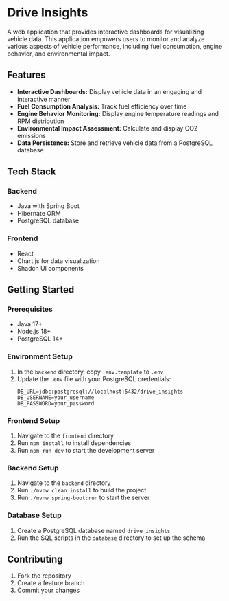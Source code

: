 # Drive Insights

A web application that provides interactive dashboards for visualizing vehicle data. This application empowers users to monitor and analyze various aspects of vehicle performance, including fuel consumption, engine behavior, and environmental impact.

## Features

- **Interactive Dashboards:** Display vehicle data in an engaging and interactive manner
- **Fuel Consumption Analysis:** Track fuel efficiency over time
- **Engine Behavior Monitoring:** Display engine temperature readings and RPM distribution
- **Environmental Impact Assessment:** Calculate and display CO2 emissions
- **Data Persistence:** Store and retrieve vehicle data from a PostgreSQL database

## Tech Stack

### Backend
- Java with Spring Boot
- Hibernate ORM
- PostgreSQL database

### Frontend
- React
- Chart.js for data visualization
- Shadcn UI components

## Getting Started

### Prerequisites
- Java 17+
- Node.js 18+
- PostgreSQL 14+

### Environment Setup
1. In the `backend` directory, copy `.env.template` to `.env`
2. Update the `.env` file with your PostgreSQL credentials:
   ```
   DB_URL=jdbc:postgresql://localhost:5432/drive_insights
   DB_USERNAME=your_username
   DB_PASSWORD=your_password
   ```
   
### Frontend Setup
1. Navigate to the `frontend` directory
2. Run `npm install` to install dependencies
3. Run `npm run dev` to start the development server

### Backend Setup
1. Navigate to the `backend` directory
2. Run `./mvnw clean install` to build the project
3. Run `./mvnw spring-boot:run` to start the server


### Database Setup
1. Create a PostgreSQL database named `drive_insights`
2. Run the SQL scripts in the `database` directory to set up the schema

## Contributing
1. Fork the repository
2. Create a feature branch
3. Commit your changes
